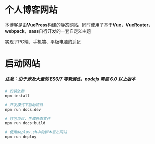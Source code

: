 # 个人博客网站

本博客是由**VuePress**构建的静态网站，同时使用了基于**Vue**，**VueRouter**，**webpack**，**sass**自行开发的一套自定义主题

实现了PC端、手机端、平板电脑的适配



# 启动网站

##### 注意：由于涉及大量的 ES6/7 等新属性，nodejs 需要 6.0 以上版本

~~~bash
# 安装依赖
npm install

# 开发模式下启动项目
npm run docs:dev

# 打包项目，生成静态文件
npm run docs:build

# 使用deploy.sh中的脚本发布网站
npm run deploy
~~~

